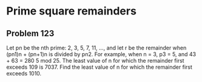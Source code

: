#  Prime square remainders
## Problem 123



Let pn be the nth prime: 2, 3, 5, 7, 11, ..., and let r be the remainder when (pn1)n + (pn+1)n is divided by pn2.
For example, when n = 3, p3 = 5, and 43 + 63 = 280  5 mod 25.
The least value of n for which the remainder first exceeds 109 is 7037.
Find the least value of n for which the remainder first exceeds 1010.



